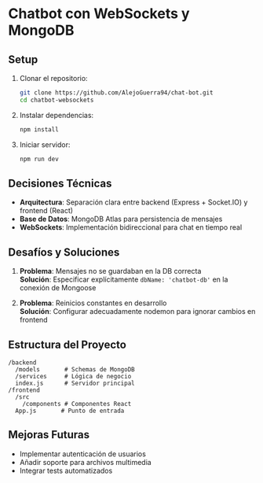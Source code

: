 # Chatbot con WebSockets y MongoDB

## Setup

1. Clonar el repositorio:
   ```bash
   git clone https://github.com/AlejoGuerra94/chat-bot.git
   cd chatbot-websockets
   ```

2. Instalar dependencias:
   ```bash
   npm install
   ```

4. Iniciar servidor:
   ```bash
   npm run dev
   ```

## Decisiones Técnicas

- **Arquitectura**: Separación clara entre backend (Express + Socket.IO) y frontend (React)
- **Base de Datos**: MongoDB Atlas para persistencia de mensajes
- **WebSockets**: Implementación bidireccional para chat en tiempo real

## Desafíos y Soluciones

1. **Problema**: Mensajes no se guardaban en la DB correcta  
   **Solución**: Especificar explícitamente `dbName: 'chatbot-db'` en la conexión de Mongoose

2. **Problema**: Reinicios constantes en desarrollo  
   **Solución**: Configurar adecuadamente nodemon para ignorar cambios en frontend

##  Estructura del Proyecto

```
/backend
  /models       # Schemas de MongoDB
  /services     # Lógica de negocio
  index.js      # Servidor principal
/frontend
  /src
    /components # Componentes React
  App.js       # Punto de entrada
```

## Mejoras Futuras

- Implementar autenticación de usuarios
- Añadir soporte para archivos multimedia
- Integrar tests automatizados
